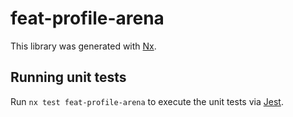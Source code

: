# feat-profile-arena

This library was generated with [Nx](https://nx.dev).

## Running unit tests

Run `nx test feat-profile-arena` to execute the unit tests via [Jest](https://jestjs.io).
